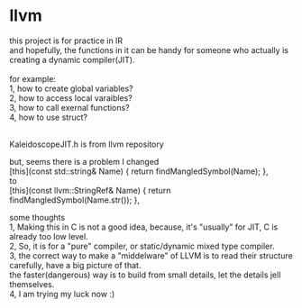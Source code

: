# llvm

this project is for practice in IR <br>
and hopefully, the functions in it can be handy for someone who actually is creating a dynamic compiler(JIT). <br><br>
for example: <br>
1, how to create global variables? <br>
2, how to access local varaibles? <br>
3, how to call exernal functions? <br>
4, how to use struct? <br>
<br>


KaleidoscopeJIT.h is from llvm repository

but, seems there is a problem
I changed  <br>
[this](const std::string& Name) { return findMangledSymbol(Name); }, <br>
to <br>
[this](const llvm::StringRef& Name) { return findMangledSymbol(Name.str()); }, <br>



some thoughts <br>
1, Making this in C is not a good idea, because, it's "usually" for JIT, C is already too low level.<br>
2, So, it is for a "pure" compiler, or static/dynamic mixed type compiler.<br>
3, the correct way to make a "middelware" of LLVM is to read their structure carefully, have a big picture of that.<br>
   the faster(dangerous) way is to build from small details, let the details jell themselves.<br>
4, I am trying my luck now :)<br>
